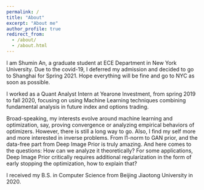 ```yaml
---
permalink: /
title: "About"
excerpt: "About me"
author_profile: true
redirect_from: 
  - /about/
  - /about.html
---
```


I am Shumin An, a graduate student at ECE Department in New York University. Due to the covid-19, I deferred my admission and decided to go to Shanghai for Spring 2021. Hope everything will be fine and go to NYC as soon as possible. 

I worked as a Quant Analyst Intern at Yearone Investment, from spring 2019 to fall 2020, focusing on using Machine Learning techniques combining fundamental analysis in future index and options trading.  

Broad-speaking, my interests evolve around machine learning and optimization, say, proving convergence or analyzing empirical behaviors of optimizers. However, there is still a long way to go. Also, I find my self more and more interested in inverse problems. From l1-norm to GAN prior, and the data-free part from Deep Image Prior is truly amazing. And here comes to the questions: How can we analyze it theoretically? For some applications, Deep Image Prior critically requires additional regularization in the form of early stopping the optimization, how to explain that?   

I received my B.S. in Computer Science from Beijing Jiaotong University in 2020. 
